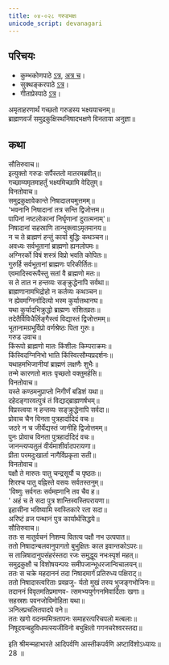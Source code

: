 ```yaml
---  
title: ०४-०२८ गरुडभक्षः
unicode_script: devanagari
---  
```


## परिचयः
- कुम्भकोणपाठे [ऽत्र](https://archive.org/details/mahAbhArata-kumbhakoNam/page/n369), [अत्र च](https://sanskritdocuments.org/mirrors/mahabharata/mbhK/mahabharata-k-01-sa.html)।
- सुक्थङ्करपाठे [ऽत्र](http://bombay.indology.info/mahabharata/text/UD/MBh01.txt)।
- गीताप्रेस्पाठे [ऽत्र](https://archive.org/stream/mahabharata01ramauoft#page/564/mode/2up)।

अमृताहरणार्थं गच्छतो गरुडस्य भक्ष्ययाचनम्॥  
ब्राह्मणवर्जं समुद्रकुक्षिस्थनिषादभक्षणे विनताया अनुज्ञा॥  

## कथा


सौतिरुवाच॥  
इत्युक्तो गरुडः सर्पैस्ततो मातरमब्रवीत्॥  
गच्छाम्यमृतमाहर्तुं भक्ष्यमिच्छामि वेदितुम्॥  
विनतोवाच॥  
समुद्रकुक्षावेकान्ते निषादालयमुत्तमम्॥  
'भवनानि निषादानां तत्र सन्ति द्विजोत्तम॥  
पापिनां नष्टलोकानां निर्घृणानां दुरात्मनाम्'॥  
निषादानां सहस्राणि तान्भुक्त्वाऽमृतमानय॥  
न च ते ब्राह्मणं हन्तुं कार्या बुद्धिः कथञ्चन॥  
अवध्यः सर्वभूतानां ब्राह्मणो ह्यनलोपमः॥  
अग्निरर्को विषं शस्त्रं विप्रो भवति कोपितः॥  
गुरुर्हि सर्वभूतानां ब्राह्मणः परिकीर्तितः॥  
एवमादिस्वरूपैस्तु सतां वै ब्राह्मणो मतः॥  
स ते तात न हन्तव्यः सङ्क्रुद्धेनापि सर्वथा॥  
ब्राह्मणानामभिद्रोहो न कर्तव्यः कथञ्चन॥  
न ह्येवमग्निर्नादित्यो भस्म कुर्यात्तथानघ॥  
यथा कुर्यादभिक्रुद्धो ब्राह्मणः संशितव्रतः॥  
तदेतैर्विविधैर्लिङ्गैस्त्वं विद्यास्तं द्विजोत्तमम्॥  
भूतानामग्रभूर्विप्रो वर्णश्रेष्ठः पिता गुरुः॥  
गरुड उवाच॥  
किंरूपो ब्राह्मणो मातः किंशीलः किम्पराक्रमः॥  
किंस्विदग्निनिभो भाति किंस्वित्सौम्यप्रदर्शनः॥  
यथाहमभिजानीयां ब्राह्मणं लक्षणैः शुभैः॥  
तन्मे कारणतो मातः पृच्छतो वक्तुमर्हसि॥  
विनतोवाच॥  
यस्ते कण्ठमनुप्राप्तो निगीर्णं बडिशं यथा॥  
दहेदङ्गारवत्पुत्रं तं विद्याद्ब्राह्मणर्षभम्॥  
विप्रस्त्वया न हन्तव्यः सङ्क्रुद्धेनापि सर्वदा॥  
प्रोवाच चैन विनता पुत्रहार्दादिदं वचः॥  
जठरे न च जीर्येद्यस्तं जानीहि द्विजोत्तमम्॥  
पुनः प्रोवाच विनता पुत्रहार्दादिदं वचः॥  
जानन्त्यप्यतुलं वीर्यमाशीर्वादपरायणा॥  
प्रीता परमदुःखार्ता नागैर्विप्रकृता सती॥  
विनतोवाच॥  
पक्षौ ते मारुतः पातु चन्द्रसूर्यौ च पृष्ठतः॥  
शिरश्च पातु वह्निस्ते वसवः सर्वतस्तनुम्॥  
'विष्णुः सर्वगतः सर्वमह्गानि तव चैव ह॥  
' अहं च ते सदा पुत्र शान्तिस्वस्तिपरायणा॥  
इहासीना भविष्यामि स्वस्तिकारे रता सदा॥  
अरिष्टं व्रज पन्थानं पुत्र कार्यार्थसिद्धये॥  
सौतिरुवाच॥  
ततः स मातुर्वचनं निशम्य वितत्य पक्षौ नभ उत्पपात॥  
ततो निषादान्बलवानुपागतो बुभुक्षितः काल इवान्तकोऽपरः॥  
स तान्निषादानुपसंहरंस्तदा रजः समुद्धूय नभःस्पृशं महत्॥  
समुद्रकुक्षौ च विशोषयन्पयः समीपजान्भूधरजान्विचालयन्॥  
ततः स चक्रे महदाननं तदा निषादमार्गं प्रतिरुध्य पक्षिराट्॥  
ततो निषादास्त्वरिताः प्रवव्रजु\- र्यतो मुखं तस्य भुजङ्गभोजिनः॥  
तदाननं विवृतमतिप्रमाणव\- त्समभ्ययुर्गगनमिवार्दिताः खगाः॥  
सहस्रशः पवनजोविमोहिता यथा॥  
ञनिलप्रचलितपादपे वने॥  
ततः खगो वदनममित्रतापनः समाहरत्परिचपलो मत्बलाः॥  
निषूदयन्बहुविधमत्स्यजीविनो बभुक्षितो गगनचरेश्वरस्तदा॥  

इति श्रीमन्महाभारते आदिपर्वणि आस्तीकपर्वणि अष्टाविंशोऽध्यायः॥  
28 ॥  

